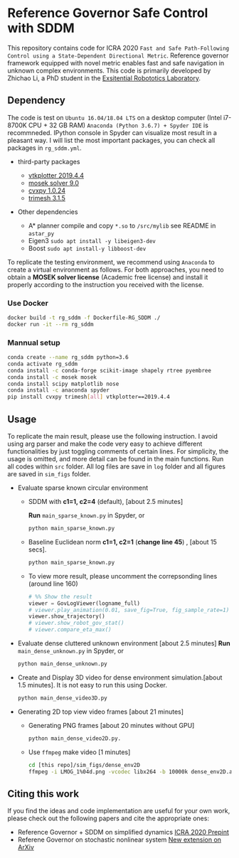 # Reference Governor Safe Control with SDDM

This repository contains code for ICRA 2020 `Fast and Safe Path-Following Control using a State-Dependent Directional Metric`.  Reference governor framework equipped with novel metric enables fast and safe navigation in unknown complex environments. This code is primarily developed by Zhichao Li, a PhD student in the [Exsitential Robototics Laboratory](http://erl.ucsd.edu/).

## Dependency

The code is test on `Ubuntu 16.04/18.04 LTS` on a desktop computer (Intel i7-8700K CPU  + 32 GB RAM) `Anaconda (Python 3.6.7) + Spyder IDE` is recommneded. IPython console in Spyder can visualize most result in a pleasant way. I will list the most important packages, you can check all packages in `rg_sddm.yml`.

* third-party packages
  + [vtkplotter 2019.4.4](https://vtkplotter.embl.es/)
  + [mosek solver 9.0](https://www.mosek.com/)
  + [cvxpy 1.0.24](https://www.cvxpy.org/)
  + [trimesh 3.1.5](https://github.com/mikedh/trimesh)

* Other dependencies
  + A* planner compile and copy `*.so` to `/src/mylib` see README in `astar_py`
  + Eigen3  `sudo apt install -y libeigen3-dev`
  + Boost `sudo apt install-y libboost-dev`

To replicate the testing environment, we recommend using `Anaconda` to create
a virtual environment as follows. For both approaches, you need to obtain a
**MOSEK solver license** (Academic free license) and install it properly according to the instruction you received with the license. 

### Use Docker

```sh
docker build -t rg_sddm -f Dockerfile-RG_SDDM ./
docker run -it --rm rg_sddm
```

### Mannual setup

  ```sh
  conda create --name rg_sddm python=3.6
  conda activate rg_sddm
  conda install -c conda-forge scikit-image shapely rtree pyembree
  conda install -c mosek mosek
  conda install scipy matplotlib nose
  conda install -c anaconda spyder
  pip install cvxpy trimesh[all] vtkplotter==2019.4.4
  ```

## Usage

To replicate the main result, please use the following instruction. I avoid using arg parser and make the code very easy to achieve different functionalities by just toggling comments of certain lines. For simplicity,
the usage is omitted, and more detail can be found in the main functions.
Run all codes within `src` folder. All log files are save in `log` folder and all figures are saved in `sim_figs` folder.

* Evaluate sparse known circular environment
  + SDDM with **c1=1, c2=4** (default), [about 2.5 minutes]

    **Run** `main_sparse_known.py` in Spyder, or

    ```py
    python main_sparse_known.py
    ```

  + Baseline Euclidean norm **c1=1, c2=1** (**change line 45**) , [about 15 secs].

    ```py
    python main_sparse_known.py
    ```

  + To view more result, please uncomment the correpsonding lines (around line 160)

    ```py
    # %% Show the result
    viewer = GovLogViewer(logname_full)
    # viewer.play_animation(0.01, save_fig=True, fig_sample_rate=1)
    viewer.show_trajectory()
    # viewer.show_robot_gov_stat()
    # viewer.compare_eta_max()
    ```

* Evaluate dense cluttered unknown environment [about 2.5 minutes]
    **Run** `main_dense_unknown.py` in Spyder, or

    ```py
    python main_dense_unknown.py
    ```

* Create and Display 3D video for dense environment simulation.[about 1.5 minutes]. It is not easy to run this using Docker.

  ```py
  python main_dense_video3D.py
  ```

* Generating 2D top view video frames [about 21 minutes]
  + Generating PNG frames [about 20 minutes without GPU]

    ```py
    python main_dense_video2D.py.
    ```

  + Use `ffmpeg` make video [1 minutes]

    ```sh
    cd [this repo]/sim_figs/dense_env2D
    ffmpeg -i LMOG_1%04d.png -vcodec libx264 -b 10000k dense_env2D.avi
    ```

## Citing this work

If you find the ideas and code implementation are useful for your own work, please check out the following papers and cite the appropriate ones:

* Reference Governor + SDDM on simplified dynamics [ICRA 2020 Prepint](https://arxiv.org/abs/2002.02038)
* Referene Governor on stochastic nonlinear system [New extension on ArXiv](https://arxiv.org/pdf/2005.06694.pdf)
